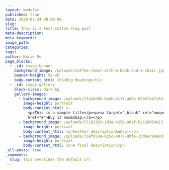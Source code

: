 ```yaml
---
layout: modular
published: true
date: 2020-07-24 00:00:00
slug:
title: This is a test custom blog post
meta-description:
meta-keywords:
image_path:
categories:
tags:
author: Marie Fe
page_blocks:
  - _id: image-banner
    background_image: /uploads/coffee-tabel-with-a-book-and-a-chair.jpg
    banner-height: 50-vh
    body-content_html: <h1>Big Heading</h1>
  - _id: image-gallery
    block-class: dark-bg
    gallery-images:
      - background_image: /uploads/2fa3dd86-0eeb-4117-a804-6586fa47c6df.jpeg
        image-height: portrait
        body-content_html: >-
          <p>This is a sample title</p><p><a target="_blank" rel="noopener"
          href="#">Buy it now&nbsp;</a></p>
      - background_image: /uploads/571d1392-2d3e-425b-96af-b2c28009e133.jpeg
        image-height: portrait
        body-content_html: <p>Another description&nbsp;</p>
      - background_image: /uploads/75ef853e-025c-4073-8bfe-15d66c98e8d3.jpeg
        image-height: portrait
        body-content_html: <p>A final description</p>
_all-posts: true
_comments:
  slug: this overrides the default url
---
```



